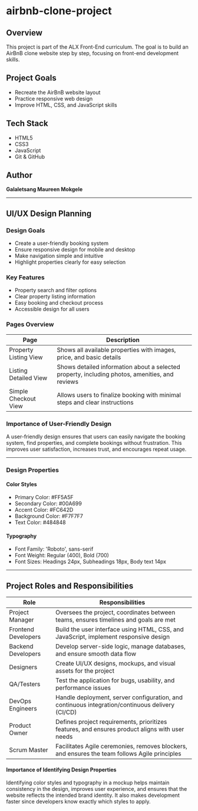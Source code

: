 # airbnb-clone-project
## Overview
This project is part of the ALX Front-End curriculum. The goal is to build an AirBnB clone website step by step, focusing on front-end development skills.

## Project Goals
- Recreate the AirBnB website layout
- Practice responsive web design
- Improve HTML, CSS, and JavaScript skills

## Tech Stack
- HTML5
- CSS3
- JavaScript
- Git & GitHub

## Author
**Galaletsang Maureen Mokgele**

------

## UI/UX Design Planning

### Design Goals
- Create a user-friendly booking system
- Ensure responsive design for mobile and desktop
- Make navigation simple and intuitive
- Highlight properties clearly for easy selection

### Key Features
- Property search and filter options
- Clear property listing information
- Easy booking and checkout process
- Accessible design for all users

### Pages Overview

| Page | Description |
|------|-------------|
| Property Listing View | Shows all available properties with images, price, and basic details |
| Listing Detailed View | Shows detailed information about a selected property, including photos, amenities, and reviews |
| Simple Checkout View | Allows users to finalize booking with minimal steps and clear instructions |

### Importance of User-Friendly Design
A user-friendly design ensures that users can easily navigate the booking system, find properties, and complete bookings without frustration. This improves user satisfaction, increases trust, and encourages repeat usage.

------

### Design Properties

#### Color Styles
- Primary Color: #FF5A5F
- Secondary Color: #00A699
- Accent Color: #FC642D
- Background Color: #F7F7F7
- Text Color: #484848

#### Typography
- Font Family: 'Roboto', sans-serif
- Font Weight: Regular (400), Bold (700)
- Font Sizes: Headings 24px, Subheadings 18px, Body text 14px

- ------

## Project Roles and Responsibilities

| Role | Responsibilities |
|------|-----------------|
| Project Manager | Oversees the project, coordinates between teams, ensures timelines and goals are met |
| Frontend Developers | Build the user interface using HTML, CSS, and JavaScript, implement responsive design |
| Backend Developers | Develop server-side logic, manage databases, and ensure smooth data flow |
| Designers | Create UI/UX designs, mockups, and visual assets for the project |
| QA/Testers | Test the application for bugs, usability, and performance issues |
| DevOps Engineers | Handle deployment, server configuration, and continuous integration/continuous delivery (CI/CD) |
| Product Owner | Defines project requirements, prioritizes features, and ensures product aligns with user needs |
| Scrum Master | Facilitates Agile ceremonies, removes blockers, and ensures the team follows Agile principles |


#### Importance of Identifying Design Properties
Identifying color styles and typography in a mockup helps maintain consistency in the design, improves user experience, and ensures that the website reflects the intended brand identity. It also makes development faster since developers know exactly which styles to apply.

